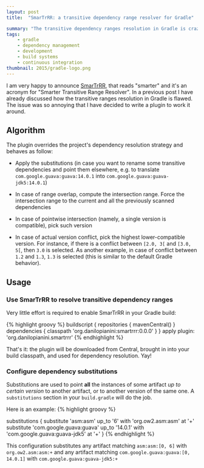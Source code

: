 ```yaml
---
layout: post
title:  "SmarTrRR: a transitive dependency range resolver for Gradle"

summary: "The transitive dependency ranges resolution in Gradle is crazy. I believe I got it fixed."
tags:
    - gradle
    - dependency management
    - development
    - build systems
    - continuous integration
thumbnail: 2015/gradle-logo.png
---
```


I am very happy to announce [SmarTrRR][SmarTrRR], that reads "smarter" and it's an acronym for "Smarter Transitive Range Resolver".
In a previous post I have already discussed how the transitive ranges resolution in Gradle is flawed.
The issue was so annoying that I have decided to write a plugin to work it around.

## Algorithm

The plugin overrides the project's dependency resolution strategy and behaves as follow:

* Apply the substitutions (in case you want to rename some transitive dependencies and point them elsewhere, e.g. to translate ``com.google.guava:guava:14.0.1`` into ``com.google.guava:guava-jdk5:14.0.1``)

* In case of range overlap, compute the intersection range. Force the intersection range to the current and all the previously scanned dependencies

* In case of pointwise intersection (namely, a single version is compatible), pick such version

* In case of actual version conflict, pick the highest lower-compatible version. For instance, if there is a conflict between ``[2.0, 3[`` and ``[3.0, 5[``, then ``3.0`` is selected. As another example, in case of conflict between ``1.2`` and ``1.3``, ``1.3`` is selected (this is similar to the default Gradle behavior).

## Usage

### Use SmarTrRR to resolve transitive dependency ranges

Very little effort is required to enable SmarTrRR in your Gradle build:

{% highlight groovy %}
buildscript {
    repositories {
        mavenCentral()
    }
    dependencies {
        classpath 'org.danilopianini:smartrrr:0.0.0'
    }
}
apply plugin: 'org.danilopianini.smartrrr'
{% endhighlight %}

That's it: the plugin will be downloaded from Central, brought in into your build classpath, and used for dependency resolution. Yay!

### Configure dependency substitutions

Substitutions are used to point **all** the instances of some artifact *up to certain version* to another artifact, or to another version of the same one. A ``substitutions`` section in your ``build.gradle`` will do the job.

Here is an example:
{% highlight groovy %}

substitutions {
	substitute 'asm:asm' up_to '6' with 'org.ow2.asm:asm' at '+'
	substitute 'com.google.guava:guava' up_to '14.0.1' with 'com.google.guava:guava-jdk5' at '+'
}
{% endhighlight %}


This configuration substitutes any artifact matching ``asm:asm:[0, 6]`` with ``org.ow2.asm:asm:+`` and any artifact matching ``com.google.guava:guava:[0, 14.0.1]``  with ``com.google.guava:guava-jdk5:+``

[SmarTrRR]: https://github.com/DanySK/SmarTrRR
